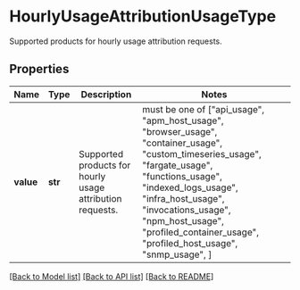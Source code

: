 # HourlyUsageAttributionUsageType

Supported products for hourly usage attribution requests.

## Properties

| Name      | Type    | Description                                               | Notes                                                                                                                                                                                                                                                                                                 |
| --------- | ------- | --------------------------------------------------------- | ----------------------------------------------------------------------------------------------------------------------------------------------------------------------------------------------------------------------------------------------------------------------------------------------------- |
| **value** | **str** | Supported products for hourly usage attribution requests. | must be one of ["api_usage", "apm_host_usage", "browser_usage", "container_usage", "custom_timeseries_usage", "fargate_usage", "functions_usage", "indexed_logs_usage", "infra_host_usage", "invocations_usage", "npm_host_usage", "profiled_container_usage", "profiled_host_usage", "snmp_usage", ] |

[[Back to Model list]](README.md#documentation-for-models) [[Back to API list]](README.md#documentation-for-api-endpoints) [[Back to README]](README.md)
